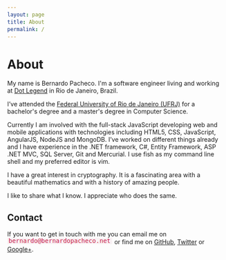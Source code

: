 ```yaml
---
layout: page
title: About
permalink: /
---
```

# About

My name is Bernardo Pacheco. I'm a software engineer living and working at [Dot Legend][5] in Rio de Janeiro, Brazil.

I’ve attended the [Federal University of Rio de Janeiro (UFRJ)][1] for a bachelor's degree and a master's degree in Computer Science.

Currently I am involved with the full-stack JavaScript developing web and mobile applications with technologies including HTML5, CSS, JavaScript, AngularJS, NodeJS and MongoDB. I’ve worked on different things already and I have experience in the .NET framework, C#, Entity Framework, ASP .NET MVC, SQL Server, Git and Mercurial. I use fish as my command line shell and my preferred editor is vim. 

I have a great interest in cryptography. It is a fascinating area with a beautiful mathematics and with a history of amazing people.

I like to share what I know. I appreciate who does the same.

## Contact

If you want to get in touch with me you can email me on ![](/assets/images/email.png) or find me on [GitHub][2], [Twitter][3] or [Google+][4].

[1]: http://www.ufrj.br/
[2]: http://github.com/bernardopacheco
[3]: http://twitter.com/BernardoPachec0
[4]: https://plus.google.com/+BernardoPacheco0/posts
[5]: http://www.dotlegend.net/
